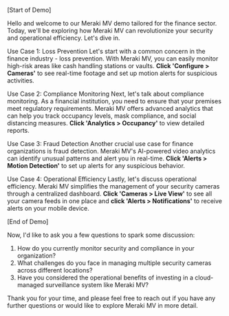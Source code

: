 [Start of Demo]

Hello and welcome to our Meraki MV demo tailored for the finance sector. Today, we'll be exploring how Meraki MV can revolutionize your security and operational efficiency. Let's dive in.

Use Case 1: Loss Prevention
Let's start with a common concern in the finance industry - loss prevention. With Meraki MV, you can easily monitor high-risk areas like cash handling stations or vaults. **Click 'Configure > Cameras'** to see real-time footage and set up motion alerts for suspicious activities.

Use Case 2: Compliance Monitoring
Next, let's talk about compliance monitoring. As a financial institution, you need to ensure that your premises meet regulatory requirements. Meraki MV offers advanced analytics that can help you track occupancy levels, mask compliance, and social distancing measures. **Click 'Analytics > Occupancy'** to view detailed reports.

Use Case 3: Fraud Detection
Another crucial use case for finance organizations is fraud detection. Meraki MV's AI-powered video analytics can identify unusual patterns and alert you in real-time. **Click 'Alerts > Motion Detection'** to set up alerts for any suspicious behavior.

Use Case 4: Operational Efficiency
Lastly, let's discuss operational efficiency. Meraki MV simplifies the management of your security cameras through a centralized dashboard. **Click 'Cameras > Live View'** to see all your camera feeds in one place and **click 'Alerts > Notifications'** to receive alerts on your mobile device.

[End of Demo]

Now, I'd like to ask you a few questions to spark some discussion:

1. How do you currently monitor security and compliance in your organization?
2. What challenges do you face in managing multiple security cameras across different locations?
3. Have you considered the operational benefits of investing in a cloud-managed surveillance system like Meraki MV?

Thank you for your time, and please feel free to reach out if you have any further questions or would like to explore Meraki MV in more detail.